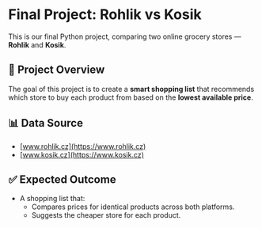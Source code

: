 # Final Project: Rohlik vs Kosik

This is our final Python project, comparing two online grocery stores — **Rohlik** and **Kosik**.

## 🛒 Project Overview

The goal of this project is to create a **smart shopping list** that recommends which store to buy each product from based on the **lowest available price**.

## 📊 Data Source

- [www.rohlik.cz](https://www.rohlik.cz)
- [www.kosik.cz](https://www.kosik.cz)

## ✅ Expected Outcome

- A shopping list that:
  - Compares prices for identical products across both platforms.
  - Suggests the cheaper store for each product.
  